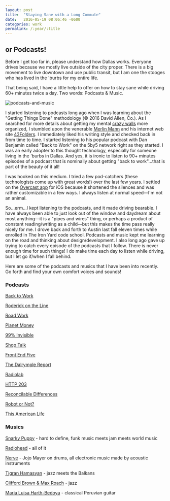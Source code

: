 ```yaml
---
layout: post
title:  "Staying Sane with a Long Commute"
date:   2016-05-19 08:06:46 -0600
categories: work
permalink: /:year/:title
---
```


## or Podcasts!

Before I get too far in, please understand how Dallas works. Everyone drives because we mostly live outside of the city proper. There is a big movement to live downtown and use public transit, but I am one the stooges who has lived in the 'burbs for my entire life.

That being said, I have a little help to offer on how to stay sane while driving 60+ minutes twice a day. Two words: Podcasts & Music.

![podcasts-and-music](http://res.cloudinary.com/drumsensei/image/upload/v1515993748/podcasts_and_music_iahu7i.png)

I started listening to podcasts long ago when I was learning about the "Getting Things Done" methodology (© 2016 David Allen, Co.). As I searched for more details about getting my mental [crazy walls](http://crazywalls.tumblr.com/) more organized, I stumbled upon the venerable [Merlin Mann](http://www.merlinmann.com/) and his internet web site [43Folders](http://www.43folders.com/). I immediately liked his writing style and checked back in from time to time. I started listening to his popular podcast with Dan Benjamin called "Back to Work" on the 5by5 network right as they started. I was an early adopter to this thought technology, especially for someone living in the 'burbs in Dallas. And yes, it is ironic to listen to 90+ minutes episodes of a podcast that is nominally about getting "back to work"…that is part of the beauty of it all!

I was hooked on this medium. I tried a few pod-catchers (these technologists come up with great words!) over the last few years. I settled on the [Overcast app](https://overcast.fm/) for iOS because it shortened the silences and was rather customizable in a few ways. I always listen at normal speed—I'm not an animal.

So…erm…I kept listening to the podcasts, and it made driving bearable. I have always been able to just look out of the window and daydream about most anything—it is a "pipes and wires" thing, or perhaps a product of constant reading/writing as a child—but this makes the time pass really nicely for me. I drove back and forth to Austin last fall eleven times while enrolled in The Iron Yard code school. Podcasts and music kept me learning on the road and thinking about design/development. I also long ago gave up trying to catch every episode of the podcasts that I follow. There is never enough time for such things! I do make time each day to listen while driving, but I let go if/when I fall behind.

Here are some of the podcasts and musics that I have been into recently. Go forth and find your own comfort voices and sounds!

### Podcasts

[Back to Work](http://5by5.tv/b2w/)

[Roderick on the Line](http://www.merlinmann.com/roderick/)

[Road Work](http://5by5.tv/roadwork)

[Planet Money](http://www.npr.org/sections/money/)

[99% Invisible](http://99percentinvisible.org/)

[Shop Talk](http://shoptalkshow.com/)

[Front End Five](https://frontendfive.codeschool.com/)

[The Dalrymple Report](http://www.loopinsight.com/thedalrymplereport/)

[Radiolab](http://www.radiolab.org/)

[HTTP 203](https://developers.google.com/web/shows/http203/)

[Reconcilable Differences](https://www.relay.fm/rd)

[Robot or Not?](https://www.theincomparable.com/robot/)

[This American Life](http://www.thisamericanlife.org/)

### Musics

[Snarky Puppy](http://www.snarkypuppy.com/) - hard to define, funk music meets jam meets world music

[Radiohead](http://www.radiohead.com/deadairspace) - all of it

[Nerve](http://www.jojomayer.com/) - Jojo Mayer on drums, all electronic music made by acoustic instruments

[Tigran Hamasyan](http://www.tigranhamasyan.com/) - jazz meets the Balkans

[Clifford Brown & Max Roach](http://www.amazon.com/Clifford-Brown-Max-Roach/dp/B003UAW9EC?ie=UTF8&keywords=clifford%20brown%20and%20max%20roach&qid=1463661902&ref_=sr_1_2&sr=8-2) - jazz

[Maria Luisa Harth-Bedoya](https://www.facebook.com/Mar%C3%ADa-Luisa-Harth-Bedoya-Guitarrista-40435491206/) - classical Peruvian guitar
